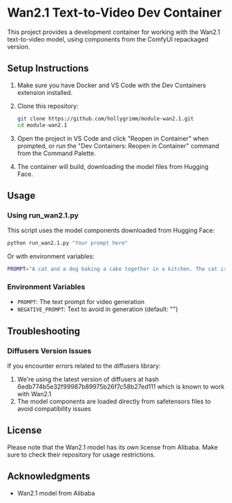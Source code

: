 # Wan2.1 Text-to-Video Dev Container

This project provides a development container for working with the Wan2.1 text-to-video model, using components from the ComfyUI repackaged version.

## Setup Instructions

1. Make sure you have Docker and VS Code with the Dev Containers extension installed.

2. Clone this repository:
   ```bash
   git clone https://github.com/hollygrimm/module-wan2.1.git
   cd module-wan2.1
   ```

3. Open the project in VS Code and click "Reopen in Container" when prompted, or run the "Dev Containers: Reopen in Container" command from the Command Palette.

4. The container will build, downloading the model files from Hugging Face.

## Usage

### Using run_wan2.1.py

This script uses the model components downloaded from Hugging Face:

```bash
python run_wan2.1.py "Your prompt here"
```

Or with environment variables:

```bash
PROMPT="A cat and a dog baking a cake together in a kitchen. The cat is carefully measuring flour, while the dog is stirring the batter with a wooden spoon. The kitchen is cozy, with sunlight streaming through the window." python run_wan2.1.py
```

### Environment Variables

- `PROMPT`: The text prompt for video generation
- `NEGATIVE_PROMPT`: Text to avoid in generation (default: "")

## Troubleshooting

### Diffusers Version Issues

If you encounter errors related to the diffusers library:

1. We're using the latest version of diffusers at hash 6edb774b5e32f99987b89975b26f7c58b27ed111 which is known to work with Wan2.1
2. The model components are loaded directly from safetensors files to avoid compatibility issues

## License

Please note that the Wan2.1 model has its own license from Alibaba. Make sure to check their repository for usage restrictions.

## Acknowledgments

- Wan2.1 model from Alibaba

